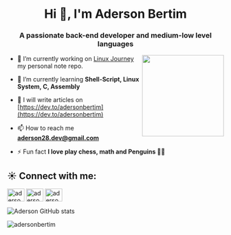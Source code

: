   <h1 align="center">Hi 👋, I'm Aderson Bertim</h1>
<h3 align="center">A passionate back-end developer and medium-low level languages</h3>

<img align="right" widht="150" height="190" src="https://media.giphy.com/media/123GivAQB7k0s8/giphy.gif">

- 🔭 I’m currently working on [Linux Journey](https://github.com/adersonbertim/linux-journey) my personal note repo.

- 🌱 I’m currently learning **Shell-Script, Linux System, C, Assembly**

- 📝 I will write articles on [https://dev.to/adersonbertim](https://dev.to/adersonbertim)

- 📫 How to reach me **aderson28.dev@gmail.com**

- ⚡ Fun fact **I love play chess, math and Penguins 🐧🐧**


<h2 align="left">☀️ Connect with me:</h2>
<p align="left">
<a href="https://dev.to/adersonbertim" target="blank"><img align="center" src="https://raw.githubusercontent.com/rahuldkjain/github-profile-readme-generator/master/src/images/icons/Social/devto.svg" alt="adersonbertim" height="30" width="40" /></a>
<a href="https://twitter.com/aderson_bertim" target="blank"><img align="center" src="https://raw.githubusercontent.com/rahuldkjain/github-profile-readme-generator/master/src/images/icons/Social/twitter.svg" alt="aderson_bertim" height="30" width="40" /></a>
<a href="https://instagram.com/aderson.bertim" target="blank"><img align="center" src="https://raw.githubusercontent.com/rahuldkjain/github-profile-readme-generator/master/src/images/icons/Social/instagram.svg" alt="aderson.bertim" height="30" width="40" /></a>
</p>

![Aderson GitHub stats](https://github-readme-stats.vercel.app/api?username=adersonbertim&show_icons=true&theme=tokyonight)


<a align="left"> <img src="https://komarev.com/ghpvc/?username=adersonbertim&label=Profile%20views&color=0e75b6&style=flat" alt="adersonbertim" /></a>
